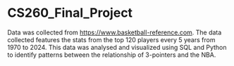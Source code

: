 # CS260_Final_Project
Data was collected from https://www.basketball-reference.com. The data collected features the stats from the top 120 players every 5 years from 1970 to 2024. This data was analysed and visualized using SQL and Python to identify patterns between the relationship of 3-pointers and the NBA.
